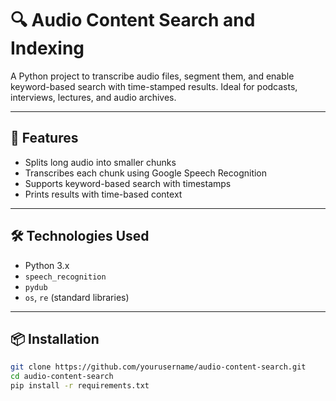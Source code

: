 # 🔍 Audio Content Search and Indexing

A Python project to transcribe audio files, segment them, and enable keyword-based search with time-stamped results. Ideal for podcasts, interviews, lectures, and audio archives.

---

## 📌 Features

- Splits long audio into smaller chunks
- Transcribes each chunk using Google Speech Recognition
- Supports keyword-based search with timestamps
- Prints results with time-based context

---

## 🛠 Technologies Used

- Python 3.x
- `speech_recognition`
- `pydub`
- `os`, `re` (standard libraries)

---

## 📦 Installation

```bash
git clone https://github.com/yourusername/audio-content-search.git
cd audio-content-search
pip install -r requirements.txt
